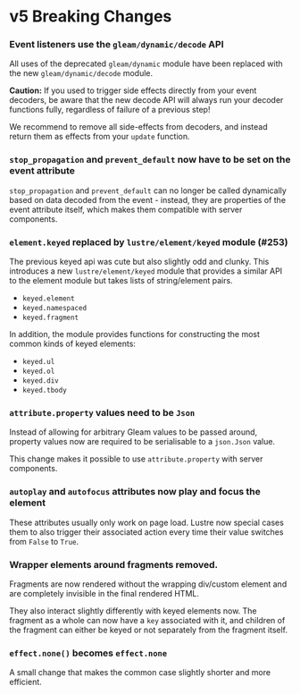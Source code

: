 # v5 Breaking Changes


### Event listeners use the `gleam/dynamic/decode` API

All uses of the deprecated `gleam/dynamic` module have been replaced with the
new `gleam/dynamic/decode` module.

**Caution:** If you used to trigger side effects directly from your event
decoders, be aware that the new decode API will always run your decoder functions
fully, regardless of failure of a previous step!

We recommend to remove all side-effects from decoders, and instead return them
as effects from your `update` function.

### `stop_propagation` and `prevent_default` now have to be set on the event attribute

`stop_propagation` and `prevent_default` can no longer be called dynamically
based on data decoded from the event - instead, they are properties of the event
attribute itself, which makes them compatible with server components.

### `element.keyed` replaced by `lustre/element/keyed` module (#253)

The previous keyed api was cute but also slightly odd and clunky.
This introduces a new `lustre/element/keyed` module that provides a similar API
to the element module but takes lists of string/element pairs.

- `keyed.element`
- `keyed.namespaced`
- `keyed.fragment`

In addition, the module provides functions for constructing the most common kinds
of keyed elements:

- `keyed.ul`
- `keyed.ol`
- `keyed.div`
- `keyed.tbody`


### `attribute.property` values need to be `Json`

Instead of allowing for arbitrary Gleam values to be passed around, property
values now are required to be serialisable to a `json.Json` value.

This change makes it possible to use `attribute.property` with server components.

### `autoplay` and `autofocus` attributes now play and focus the element

These attributes usually only work on page load. Lustre now special cases them
to also trigger their associated action every time their value switches from
`False` to `True`.

### Wrapper elements around fragments removed.

Fragments are now rendered without the wrapping div/custom element and are
completely invisible in the final rendered HTML.

They also interact slightly differently with keyed elements now. The fragment as
a whole can now have a `key` associated with it, and children of the fragment
can either be keyed or not separately from the fragment itself.


### `effect.none()` becomes `effect.none`

A small change that makes the common case slightly shorter and more efficient.
